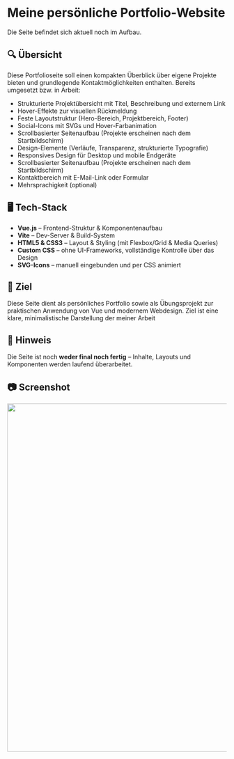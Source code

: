 # Meine persönliche Portfolio-Website

Die Seite befindet sich aktuell noch im Aufbau.

## 🔍 Übersicht

Diese Portfolioseite soll einen kompakten Überblick über eigene Projekte bieten und grundlegende Kontaktmöglichkeiten enthalten. Bereits umgesetzt bzw. in Arbeit:

- Strukturierte Projektübersicht mit Titel, Beschreibung und externem Link
- Hover-Effekte zur visuellen Rückmeldung
- Feste Layoutstruktur (Hero-Bereich, Projektbereich, Footer)
- Social-Icons mit SVGs und Hover-Farbanimation
- Scrollbasierter Seitenaufbau (Projekte erscheinen nach dem Startbildschirm)
- Design-Elemente (Verläufe, Transparenz, strukturierte Typografie)
- Responsives Design für Desktop und mobile Endgeräte
- Scrollbasierter Seitenaufbau (Projekte erscheinen nach dem Startbildschirm)
- Kontaktbereich mit E-Mail-Link oder Formular
- Mehrsprachigkeit (optional)

## 🖥️ Tech-Stack

- **Vue.js** – Frontend-Struktur & Komponentenaufbau
- **Vite** – Dev-Server & Build-System
- **HTML5 & CSS3** – Layout & Styling (mit Flexbox/Grid & Media Queries)
- **Custom CSS** – ohne UI-Frameworks, vollständige Kontrolle über das Design
- **SVG-Icons** – manuell eingebunden und per CSS animiert

## 🎯 Ziel

Diese Seite dient als persönliches Portfolio sowie als Übungsprojekt zur praktischen Anwendung von Vue und modernem Webdesign. Ziel ist eine klare, minimalistische Darstellung der meiner Arbeit
## 📌 Hinweis

Die Seite ist noch **weder final noch fertig** – Inhalte, Layouts und Komponenten werden laufend überarbeitet.

## 📷 Screenshot

<img src=https://github.com/user-attachments/assets/87fbf2ea-7c8c-41cf-8e62-b75acbebae03 width="800"/>
